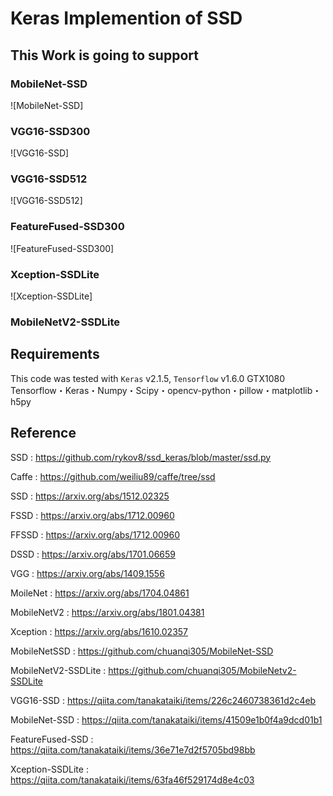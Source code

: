 # Keras Implemention of SSD

## This Work is going to support

### MobileNet-SSD

![MobileNet-SSD]

### VGG16-SSD300

![VGG16-SSD]

### VGG16-SSD512

![VGG16-SSD512]
### FeatureFused-SSD300

![FeatureFused-SSD300]

### Xception-SSDLite 

![Xception-SSDLite]

### MobileNetV2-SSDLite


## Requirements
This code was tested with `Keras` v2.1.5, `Tensorflow` v1.6.0  GTX1080
Tensorflow・Keras・Numpy・Scipy・opencv-python・pillow・matplotlib・h5py

## Reference
SSD : https://github.com/rykov8/ssd_keras/blob/master/ssd.py

Caffe : https://github.com/weiliu89/caffe/tree/ssd

SSD : https://arxiv.org/abs/1512.02325

FSSD : https://arxiv.org/abs/1712.00960

FFSSD : https://arxiv.org/abs/1712.00960

DSSD : https://arxiv.org/abs/1701.06659

VGG : https://arxiv.org/abs/1409.1556

MoileNet : https://arxiv.org/abs/1704.04861

MobileNetV2 : https://arxiv.org/abs/1801.04381

Xception : https://arxiv.org/abs/1610.02357

MobileNetSSD : https://github.com/chuanqi305/MobileNet-SSD

MobileNetV2-SSDLite : https://github.com/chuanqi305/MobileNetv2-SSDLite

VGG16-SSD : https://qiita.com/tanakataiki/items/226c2460738361d2c4eb

MobileNet-SSD : https://qiita.com/tanakataiki/items/41509e1b0f4a9dcd01b1

FeatureFused-SSD : https://qiita.com/tanakataiki/items/36e71e7d2f5705bd98bb

Xception-SSDLite : https://qiita.com/tanakataiki/items/63fa46f529174d8e4c03

